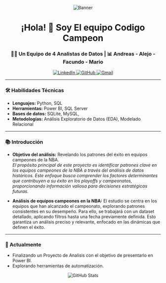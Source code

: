 
<p align="center">
  <img src="Agregar un título.png" alt="Banner" />
</p>

<h1 align="center">¡Hola! 👋 Soy El equipo Codigo Campeon</h1>
<h3 align="center">👨‍💻 Un Equipo de 4 Analistas de Datos | 📊 Andreas - Alejo - Facundo - Mario </h3>

<p align="center">
  <a href="https://linkedin.com/in/tu-perfil-linkedin" target="_blank">
    <img src="https://img.shields.io/badge/-LinkedIn-blue?style=for-the-badge&logo=linkedin" alt="LinkedIn" />
  </a>
  <a href="https://github.com/tu-usuario" target="_blank">
    <img src="https://img.shields.io/badge/-GitHub-black?style=for-the-badge&logo=github" alt="GitHub" />
  </a>
  <a href="mailto:tu-email@gmail.com" target="_blank">
    <img src="https://img.shields.io/badge/-Gmail-red?style=for-the-badge&logo=gmail" alt="Gmail" />
  </a>
</p>

---

### 🛠 Habilidades Técnicas
- **Lenguajes:** Python, SQL
- **Herramientas:** Power BI, SQL Server
- **Bases de datos:** SQLite, MySQL,
- **Metodologías:** Análisis Exploratorio de Datos (EDA), Modelado Relacional

---

### 📚 Introducción
- **Objetivo del análisis:** Revelando los patrones del éxito en equipos campeones de la NBA.  
  _El propósito principal de este proyecto es identificar patrones clave en los equipos campeones de la NBA a través del análisis de datos históricos. Este enfoque busca comprender los factores determinantes que contribuyen a su éxito en los playoffs y campeonatos, proporcionando información valiosa para decisiones estratégicas futuras._

- **Análisis de equipos campeones en la NBA:**
  El estudio se centra en los equipos que han alcanzado el campeonato, explorando patrones consistentes en su desempeño. Para ello, se trabajará con un dataset detallado, aplicando filtros hasta una fecha previamente definida. Esto garantiza un análisis preciso y relevante, enfocado en las dinámicas que definen el éxito.
---

### 🌱 Actualmente
- Finalizando un Proyecto de Analisis con el objetivo de presentarlo en Power BI.
- Explorando herramientas de automatización.

<p align="center">
  <img src="https://github-readme-stats.vercel.app/api?username=tu-usuario&show_icons=true&theme=radical" alt="GitHub Stats" />
</p>
